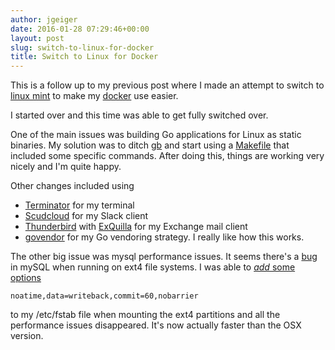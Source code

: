 ```yaml
---
author: jgeiger
date: 2016-01-28 07:29:46+00:00
layout: post
slug: switch-to-linux-for-docker
title: Switch to Linux for Docker
---
```


This is a follow up to my previous post where I made an attempt to switch to [linux mint](http://www.linuxmint.com/) to make my [docker](https://www.docker.com/) use easier.

I started over and this time was able to get fully switched over.

One of the main issues was building Go applications for Linux as static binaries. My solution was to ditch [gb](http://getgb.io/) and start using a [Makefile](https://gist.github.com/jgeiger/dae5bc65860c93881fb3) that included some specific commands. After doing this, things are working very nicely and I'm quite happy.

Other changes included using

* [Terminator](http://gnometerminator.blogspot.com/p/introduction.html) for my terminal
* [Scudcloud](https://github.com/raelgc/scudcloud) for my Slack client
* [Thunderbird](https://www.mozilla.org/en-US/thunderbird/) with [ExQuilla](https://addons.mozilla.org/en-US/thunderbird/addon/exquilla-exchange-web-services/) for my Exchange mail client
* [govendor](github.com/kardianos/govendor) for my Go vendoring strategy. I really like how this works.

The other big issue was mysql performance issues. It seems there's a [bug](http://bugs.mysql.com/bug.php?id=46959) in mySQL when running on ext4 file systems.
I was able to [_add_ some options](https://mariadb.com/blog/what-best-linux-filesystem-mariadb)
```console
noatime,data=writeback,commit=60,nobarrier
```
 to my /etc/fstab file when mounting the ext4 partitions and all the performance issues disappeared. It's now actually faster than the OSX version.
